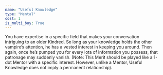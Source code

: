 ```yaml
---
name: "Useful Knowledge"
type: "Mental"
cost: 1
is_multi_buy: True
---
```


You have expertise in a specific field that makes your conversation intriguing to an older Kindred. So long as your knowledge holds the other vampire’s attention, he has a vested interest in keeping you around. Then again, once he’s pumped you for every iota of information you possess, that patronage may suddenly vanish. (Note: This Merit should be played like a 1-dot Mentor with a specific interest. However, unlike a Mentor, Useful Knowledge does not imply a permanent relationship).